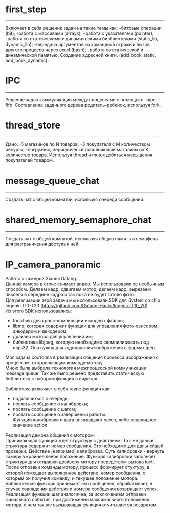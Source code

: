 # first_step
--------------------
Включает в себя решение задач на такие темы как:
-битовые операции (bit);
-работа с массивами (arrays);
-работа с указателями (pointer);
-работа со статическими и динамическими билблиотеками (static_lib, dynamic_lib);
-передача аргументов из командной строки и вызов другого процесса через execl (bash);
-работа со статической и динамической памятью. Создание адресной книги. (add_book_static, add_book_dynamic); 

# IPC
--------------------
Решение задач коммуникации между процессами с помощью:
-pipe;
-fifo.
Составление заданного дерева родитель-ребенок, используя fork.

# thread_store
--------------------
Дано:
-5 магазинов по N товаров;
-3 покупателя с M количеством ресурса;
-погрузчик, периодически пополняющий магазины на K количество товара.
Используя thread и mutex добиться насыщения покупателей товаром.

# message_queue_chat
---------------------
Создать чат с общей комнатой, используя очереди сообщений.

# shared_memory_semaphore_chat
---------------------
Создать чат с общей комнатой, используя общую память и семафоры для разграничения доступа к ней.  

# IP_camera_panoramic

Работа с камерой Xiaomi Dafang.  
Данная камера в стоке снимает видео. Мы использовали ее необычным способом. Делаем кадр, сдвигаем мотор, делаем кадр, вырезаем пиксели в середине кадра и так пока не будет готово фото.  
Для реализации этой задачи мы использовали SDK для System on chip Ingenic T10-T20.(https://github.com/Dafang-Hacks/Ingenic-T10_20)  
Из этого SDK использовались:  
- toolchain для кросс-компиляции исходных файлов;  
- libmp, которая содержит функции для управления фото-сенсором, энкодером и декодером;  
- драйвер мотора для управления им;  
- библиотека libjpeg, которую необходимо скомпилировать под mips32. Она нужна для кодирования изображения в формат jpeg.  
  
Моя задача состояла в реализации общения процесса изображения с процессом, отправляющим команду мотору.  
Мною была выбрала технология межпроцессной коммуникации message queue. Так же было решено представить статическую библиотеку с набором функций в виде api.  
  
Библиотека включает в себя такие функции как:  
- подключиться к очереди;  
- послать сообщение о калибровки;  
- послать сообщение с шагом;  
- послать сообщение о завершении работы.  
Функции калибровки и шага возвращают усхеп, либо невалидное значение action.  

Реолизация демона общения с мотором:  
Принимающая функция ждет структуру с действием. Так же данная структура содержит номер сообщения. Это небходимо для дальнейшей проверки. Действие (например) калибровка. Суть калибровки - вернуть камеру в крайнее левое положение.  Функция калибровки заполняет структуру для отправки драйверу мотору посредством вызова ioctl. После отправки команды мотору, процесс формирует стуктуру, в которой помещает выполненное действие, номер сообщения, с которым он получил команду, и текущее положение мотора. Библиотечная функция принимает это сообщение, обрабатывает, в случае совпадения действия и номера сообщения возвращает успех.  
Реализация функции шаг аналогична, за исключением отправки финального события, при достижении максимального положения мотора, о чем так же вызывающая функция отчитывается возвратом.  

